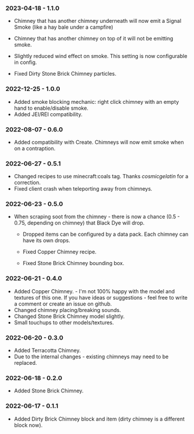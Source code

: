 ### 2023-04-18 - 1.1.0
- Chimney that has another chimney underneath will now emit a Signal Smoke (like a hay bale under a campfire)
- Chimney that has another chimney on top of it will not be emitting smoke.
- Slightly reduced wind effect on smoke. This setting is now configurable in config.

- Fixed Dirty Stone Brick Chimney particles.

### 2022-12-25 - 1.0.0
- Added smoke blocking mechanic: right click chimney with an empty hand to enable/disable smoke.
- Added JEI/REI compatibility.

### 2022-08-07 - 0.6.0
- Added compatibility with Create. Chimneys will now emit smoke when on a contraption.

### 2022-06-27 - 0.5.1

- Changed recipes to use minecraft:coals tag. Thanks *cosmicgelatin* for a correction.
- Fixed client crash when teleporting away from chimneys.

### 2022-06-23 - 0.5.0

- When scraping soot from the chimney - there is now a chance (0.5 - 0.75, depending on chimney) that Black Dye will drop.
  - Dropped items can be configured by a data pack. Each chimney can have its own drops.


  - Fixed Copper Chimney recipe.
  - Fixed Stone Brick Chimney bounding box.


### 2022-06-21 - 0.4.0

- Added Copper Chimney. - I'm not 100% happy with the model and textures of this one. If you have ideas or suggestions - feel free to write a comment or create an issue on github.
- Changed chimney placing/breaking sounds.
- Changed Stone Brick Chimney model slightly.
- Small touchups to other models/textures.


### 2022-06-20 - 0.3.0
- Added Terracotta Chimney.
- Due to the internal changes - existing chimneys may need to be replaced.


### 2022-06-18 - 0.2.0
- Added Stone Brick Chimney.


### 2022-06-17 - 0.1.1
- Added Dirty Brick Chimney block and item (dirty chimney is a different block now).